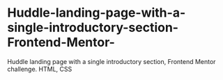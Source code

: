 # Huddle-landing-page-with-a-single-introductory-section-Frontend-Mentor-
Huddle landing page with a single introductory section, Frontend Mentor challenge. HTML, CSS
